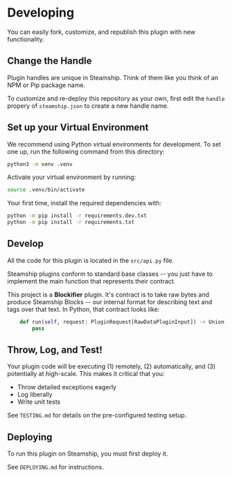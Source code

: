 # Developing

You can easily fork, customize, and republish this plugin with new functionality.

## Change the Handle

Plugin handles are unique in Steamship. Think of them like you think of an NPM or Pip package name.

To customize and re-deploy this repository as your own, first edit the `handle` propery of `steamship.json` to create a new handle name.

## Set up your Virtual Environment

We recommend using Python virtual environments for development.
To set one up, run the following command from this directory:

```bash
python3 -m venv .venv
```

Activate your virtual environment by running:

```bash
source .venv/bin/activate
```

Your first time, install the required dependencies with:

```bash
python -m pip install -r requirements.dev.txt
python -m pip install -r requirements.txt
```

## Develop

All the code for this plugin is located in the `src/api.py` file.

Steamship plugins conform to standard base classes -- you just have to implement the main function that represents their contract.

This project is a **Blockifier** plugin. It's contract is to take raw bytes and produce Steamship Blocks -- our internal format for describing text and tags over that text. In Python, that contract looks like:

```python
    def run(self, request: PluginRequest[RawDataPluginInput]) -> Union[BlockAndTagPluginOutput]:
        pass
```

## Throw, Log, and Test!

Your plugin code will be executing (1) remotely, (2) automatically, and (3) potentially at high-scale. This makes it critical that you:

* Throw detailed exceptions eagerly
* Log liberally
* Write unit tests

See `TESTING.md` for details on the pre-configured testing setup.

## Deploying

To run this plugin on Steamship, you must first deploy it. 

See `DEPLOYING.md` for instructions.